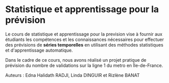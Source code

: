 # Statistique et apprentissage pour la prévision


Le cours de statistique et apprentissage pour la prevision vise à fournir aux étudiants les compétences et les connaissances nécessaires pour effectuer des prévisions de 
**séries temporelles** en utilisant des méthodes statistiques et d'apprentissage automatique.  

Dans le cadre de ce cours, nous avons réalisé un projet pratique de prévision du nombre de validations sur la ligne 1 du metro en Île-de-France.

Auteurs : Edna Halidath RADJI, Linda DINGUIR et Rizlène BANAT
